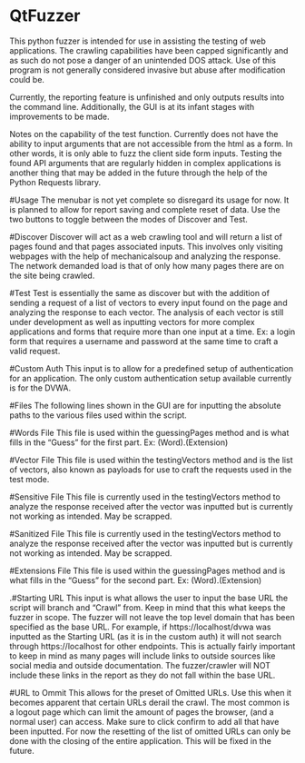 # QtFuzzer
This python fuzzer is intended for use in assisting the testing of web applications. The crawling capabilities have been capped significantly and as such do not pose a danger of an unintended DOS attack. Use of this program is not generally considered invasive but abuse after modification could be. 

Currently, the reporting feature is unfinished and only outputs results into the command line. Additionally, the GUI is at its infant stages with improvements to be made. 

Notes on the capability of the test function. Currently does not have the ability to input arguments that are not accessible from the html as a form. In other words, it is only able to fuzz the client side form inputs. Testing the found API arguments that are regularly hidden in complex applications is another thing that may be added in the future through the help of the Python Requests library. 

#Usage
The menubar is not yet complete so disregard its usage for now. It is planned to allow for report saving and complete reset of data. Use the two buttons to toggle between the modes of Discover and Test. 

#Discover
Discover will act as a web crawling tool and will return a list of pages found and that pages associated inputs. This involves only visiting webpages with the help of mechanicalsoup and analyzing the response. The network demanded load is that of only how many pages there are on the site being crawled. 

#Test
Test is essentially the same as discover but with the addition of sending a request of a list of vectors to every input found on the page and analyzing the response to each vector. The analysis of each vector is still under development as well as inputting vectors for more complex applications and forms that require more than one input at a time. Ex: a login form that requires a username and password at the same time to craft a valid request. 

#Custom Auth
This input is to allow for a predefined setup of authentication for an application. The only custom authentication setup available currently is for the DVWA. 

#Files
The following lines shown in the GUI are for inputting the absolute paths to the various files used within the script. 

#Words File
This file is used within the guessingPages method and is what fills in the “Guess” for the first part. Ex: (Word).(Extension)

#Vector File
This file is used within the testingVectors method and is the list of vectors, also known as payloads for use to craft the requests used in the test mode. 

#Sensitive File
This file is currently used in the testingVectors method to analyze the response received after the vector was inputted but is currently not working as intended. May be scrapped. 

#Sanitized File
This file is currently used in the testingVectors method to analyze the response received after the vector was inputted but is currently not working as intended. May be scrapped. 

#Extensions File
This file is used within the guessingPages method and is what fills in the “Guess” for the second part. Ex: (Word).(Extension)

.#Starting URL
This input is what allows the user to input the base URL the script will branch and “Crawl” from. Keep in mind that this what keeps the fuzzer in scope. The fuzzer will not leave the top level domain that has been specified as the base URL. For example, if https://localhost/dvwa was inputted as the Starting URL (as it is in the custom auth) it will not search through https://localhost for other endpoints. This is actually fairly important to keep in mind as many pages will include links to outside sources like social media and outside documentation. The fuzzer/crawler will NOT include these links in the report as they do not fall within the base URL. 

#URL to Ommit
This allows for the preset of Omitted URLs. Use this when it becomes apparent that certain URLs derail the crawl. The most common is a logout page which can limit the amount of pages the browser, (and a normal user) can access. Make sure to click confirm to add all that have been inputted. For now the resetting of the list of omitted URLs can only be done with the closing of the entire application. This will be fixed in the future. 
